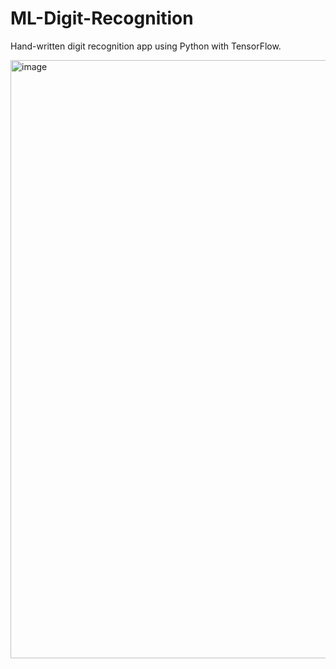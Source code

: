 # ML-Digit-Recognition
Hand-written digit recognition app using Python with TensorFlow.

<img width="957" alt="image" src="https://github.com/user-attachments/assets/9a96859e-a54a-46b9-98ba-1730dbd51012" />



